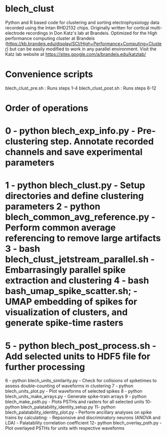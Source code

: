 # blech_clust

Python and R based code for clustering and sorting electrophysiology data
recorded using the Intan RHD2132 chips.  Originally written for cortical
multi-electrode recordings in Don Katz's lab at Brandeis.  Optimized for the
High performance computing cluster at Brandeis
(https://kb.brandeis.edu/display/SCI/High+Performance+Computing+Cluster) but
can be easily modified to work in any parallel environment. Visit the Katz lab
website at https://sites.google.com/a/brandeis.edu/katzlab/

# Convenience scripts
blech_clust_pre.sh : Runs steps 1-4
blech_clust_post.sh : Runs steps 6-12 

# Order of operations
0 - python blech_exp_info.py
    - Pre-clustering step. Annotate recorded channels and save experimental parameters
================================================================================
1 - python blech_clust.py 
    - Setup directories and define clustering parameters
2 - python blech_common_avg_reference.py
    - Perform common average referencing to remove large artifacts
3 - bash blech_clust_jetstream_parallel.sh
    - Embarrasingly parallel spike extraction and clustering
4 - bash bash_umap_spike_scatter.sh;
    - UMAP embedding of spikes for visualization of clusters, and generate spike-time rasters
================================================================================
5 - python blech_post_process.sh
    - Add selected units to HDF5 file for further processing
================================================================================
6 - python blech_units_similarity.py
    - Check for collisions of spiketimes to assess double-counting of waveforms in clustering
7 - python blech_units_plot.py
    - Plot waveforms of selected spikes
8 - python blech_units_make_arrays.py
    - Generate spike-train arrays
9 - python blech_make_psth.py
    - Plots PSTHs and rasters for all selected units
10- python blech_palatability_identity_setup.py
11- python blech_palatability_identity_plot.py
    - Perform ancillary analyses on spike trains by calculating:
        - Repsonsive and discriminatory neurons (ANOVA and LDA)
        - Palatability correlation coefficient
12- python blech_overlay_psth.py
    - Plot overlayed PSTHs for units with respective waveforms
